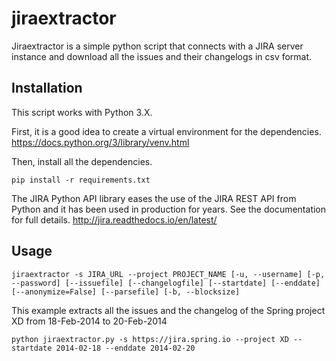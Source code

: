 # jiraextractor
Jiraextractor is a simple python script that connects with a JIRA server instance and download all the issues and their changelogs in csv format. 

## Installation

This script works with Python 3.X.

First, it is a good idea to create a virtual environment for the dependencies. https://docs.python.org/3/library/venv.html

Then, install all the dependencies.

   `pip install -r requirements.txt`

The JIRA Python API library eases the use of the JIRA REST API from Python and it has been used in production for years. See the documentation for full details. http://jira.readthedocs.io/en/latest/

## Usage

`jiraextractor -s JIRA_URL --project PROJECT_NAME [-u, --username] [-p, --password] [--issuefile] [--changelogfile] [--startdate] [--enddate] [--anonymize=False] [--parsefile] [-b, --blocksize]`

This example extracts all the issues and the changelog of the Spring project XD from 18-Feb-2014 to 20-Feb-2014

`python jiraextractor.py -s https://jira.spring.io --project XD --startdate 2014-02-18 --enddate 2014-02-20`
